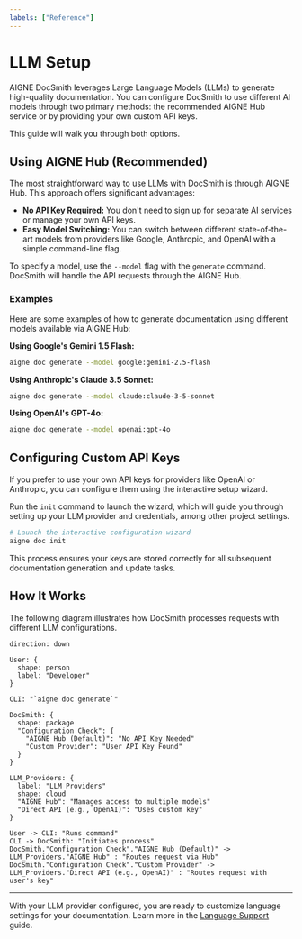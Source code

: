 ```yaml
---
labels: ["Reference"]
---
```


# LLM Setup

AIGNE DocSmith leverages Large Language Models (LLMs) to generate high-quality documentation. You can configure DocSmith to use different AI models through two primary methods: the recommended AIGNE Hub service or by providing your own custom API keys.

This guide will walk you through both options.

## Using AIGNE Hub (Recommended)

The most straightforward way to use LLMs with DocSmith is through AIGNE Hub. This approach offers significant advantages:

- **No API Key Required:** You don't need to sign up for separate AI services or manage your own API keys.
- **Easy Model Switching:** You can switch between different state-of-the-art models from providers like Google, Anthropic, and OpenAI with a simple command-line flag.

To specify a model, use the `--model` flag with the `generate` command. DocSmith will handle the API requests through the AIGNE Hub.

### Examples

Here are some examples of how to generate documentation using different models available via AIGNE Hub:

**Using Google's Gemini 1.5 Flash:**
```bash
aigne doc generate --model google:gemini-2.5-flash
```

**Using Anthropic's Claude 3.5 Sonnet:**
```bash
aigne doc generate --model claude:claude-3-5-sonnet
```

**Using OpenAI's GPT-4o:**
```bash
aigne doc generate --model openai:gpt-4o
```

## Configuring Custom API Keys

If you prefer to use your own API keys for providers like OpenAI or Anthropic, you can configure them using the interactive setup wizard.

Run the `init` command to launch the wizard, which will guide you through setting up your LLM provider and credentials, among other project settings.

```bash
# Launch the interactive configuration wizard
aigne doc init
```

This process ensures your keys are stored correctly for all subsequent documentation generation and update tasks.

## How It Works

The following diagram illustrates how DocSmith processes requests with different LLM configurations.

```d2
direction: down

User: {
  shape: person
  label: "Developer"
}

CLI: "`aigne doc generate`"

DocSmith: {
  shape: package
  "Configuration Check": {
    "AIGNE Hub (Default)": "No API Key Needed"
    "Custom Provider": "User API Key Found"
  }
}

LLM_Providers: {
  label: "LLM Providers"
  shape: cloud
  "AIGNE Hub": "Manages access to multiple models"
  "Direct API (e.g., OpenAI)": "Uses custom key"
}

User -> CLI: "Runs command"
CLI -> DocSmith: "Initiates process"
DocSmith."Configuration Check"."AIGNE Hub (Default)" -> LLM_Providers."AIGNE Hub" : "Routes request via Hub"
DocSmith."Configuration Check"."Custom Provider" -> LLM_Providers."Direct API (e.g., OpenAI)" : "Routes request with user's key"

```

---

With your LLM provider configured, you are ready to customize language settings for your documentation. Learn more in the [Language Support](./configuration-language-support.md) guide.